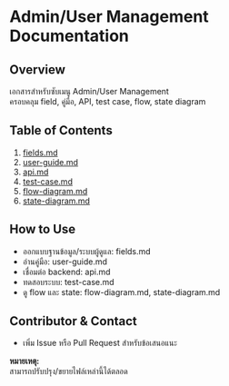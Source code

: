 # Admin/User Management Documentation

## Overview
เอกสารสำหรับซับเมนู Admin/User Management  
ครอบคลุม field, คู่มือ, API, test case, flow, state diagram

## Table of Contents
1. [fields.md](./fields.md)
2. [user-guide.md](./user-guide.md)
3. [api.md](./api.md)
4. [test-case.md](./test-case.md)
5. [flow-diagram.md](./flow-diagram.md)
6. [state-diagram.md](./state-diagram.md)

## How to Use
- ออกแบบฐานข้อมูล/ระบบผู้ดูแล: fields.md
- อ่านคู่มือ: user-guide.md
- เชื่อมต่อ backend: api.md
- ทดสอบระบบ: test-case.md
- ดู flow และ state: flow-diagram.md, state-diagram.md

## Contributor & Contact
- เพิ่ม Issue หรือ Pull Request สำหรับข้อเสนอแนะ

**หมายเหตุ:**  
สามารถปรับปรุง/ขยายไฟล์เหล่านี้ได้ตลอด